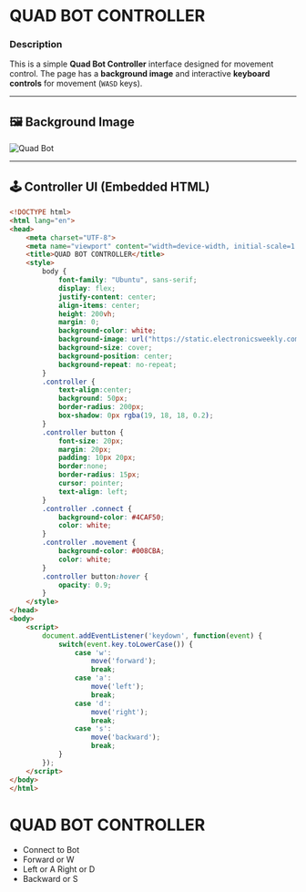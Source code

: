 # QUAD BOT CONTROLLER

### Description
This is a simple **Quad Bot Controller** interface designed for movement control. The page has a **background image** and interactive **keyboard controls** for movement (`WASD` keys).

---

## 🖼 Background Image

![Quad Bot](https://static.electronicsweekly.com/wp-content/uploads/2016/11/21102254/quad-bot-12.jpg)

---

## 🕹 Controller UI (Embedded HTML)

```html
<!DOCTYPE html>
<html lang="en">
<head>
    <meta charset="UTF-8">
    <meta name="viewport" content="width=device-width, initial-scale=1.0">
    <title>QUAD BOT CONTROLLER</title>
    <style>
        body {
            font-family: "Ubuntu", sans-serif;
            display: flex;
            justify-content: center;
            align-items: center;
            height: 200vh;
            margin: 0;
            background-color: white;
            background-image: url("https://static.electronicsweekly.com/wp-content/uploads/2016/11/21102254/quad-bot-12.jpg");
            background-size: cover;
            background-position: center;
            background-repeat: no-repeat;
        }
        .controller {
            text-align:center;
            background: 50px;
            border-radius: 200px;
            box-shadow: 0px rgba(19, 18, 18, 0.2);
        }
        .controller button {
            font-size: 20px;
            margin: 20px;
            padding: 10px 20px;
            border:none;
            border-radius: 15px;
            cursor: pointer;
            text-align: left;
        }
        .controller .connect {
            background-color: #4CAF50;
            color: white;
        }
        .controller .movement {
            background-color: #008CBA;
            color: white;
        }
        .controller button:hover {
            opacity: 0.9;
        }
    </style>
</head>
<body>
    <script>
        document.addEventListener('keydown', function(event) {
            switch(event.key.toLowerCase()) {
                case 'w':
                    move('forward');
                    break;
                case 'a': 
                    move('left');
                    break;
                case 'd':
                    move('right');
                    break;
                case 's':
                    move('backward');
                    break;
            }
        });
    </script>
</body>
</html>
```


# QUAD BOT CONTROLLER
- Connect to Bot
- Forward or W
- Left or A Right or D
- Backward or S
